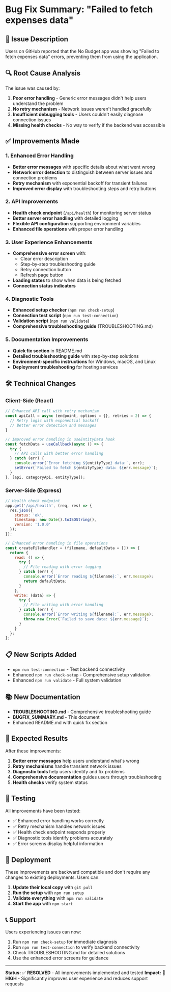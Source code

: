 # Bug Fix Summary: "Failed to fetch expenses data"

## 🐛 Issue Description
Users on GitHub reported that the No Budget app was showing "Failed to fetch expenses data" errors, preventing them from using the application.

## 🔍 Root Cause Analysis
The issue was caused by:
1. **Poor error handling** - Generic error messages didn't help users understand the problem
2. **No retry mechanism** - Network issues weren't handled gracefully
3. **Insufficient debugging tools** - Users couldn't easily diagnose connection issues
4. **Missing health checks** - No way to verify if the backend was accessible

## ✅ Improvements Made

### 1. Enhanced Error Handling
- **Better error messages** with specific details about what went wrong
- **Network error detection** to distinguish between server issues and connection problems
- **Retry mechanism** with exponential backoff for transient failures
- **Improved error display** with troubleshooting steps and retry buttons

### 2. API Improvements
- **Health check endpoint** (`/api/health`) for monitoring server status
- **Better server error handling** with detailed logging
- **Flexible API configuration** supporting environment variables
- **Enhanced file operations** with proper error handling

### 3. User Experience Enhancements
- **Comprehensive error screen** with:
  - Clear error description
  - Step-by-step troubleshooting guide
  - Retry connection button
  - Refresh page button
- **Loading states** to show when data is being fetched
- **Connection status indicators**

### 4. Diagnostic Tools
- **Enhanced setup checker** (`npm run check-setup`)
- **Connection test script** (`npm run test-connection`)
- **Validation script** (`npm run validate`)
- **Comprehensive troubleshooting guide** (TROUBLESHOOTING.md)

### 5. Documentation Improvements
- **Quick fix section** in README.md
- **Detailed troubleshooting guide** with step-by-step solutions
- **Environment-specific instructions** for Windows, macOS, and Linux
- **Deployment troubleshooting** for hosting services

## 🛠️ Technical Changes

### Client-Side (React)
```javascript
// Enhanced API call with retry mechanism
const apiCall = async (endpoint, options = {}, retries = 2) => {
  // Retry logic with exponential backoff
  // Better error detection and messages
}

// Improved error handling in useEntityData hook
const fetchData = useCallback(async () => {
  try {
    // API calls with better error handling
  } catch (err) {
    console.error(`Error fetching ${entityType} data:`, err);
    setError(`Failed to fetch ${entityType} data: ${err.message}`);
  }
}, [api, categoryApi, entityType]);
```

### Server-Side (Express)
```javascript
// Health check endpoint
app.get('/api/health', (req, res) => {
  res.json({ 
    status: 'ok', 
    timestamp: new Date().toISOString(),
    version: '1.0.0'
  });
});

// Enhanced error handling in file operations
const createFileHandler = (filename, defaultData = []) => {
  return {
    read: () => {
      try {
        // File reading with error logging
      } catch (err) {
        console.error(`Error reading ${filename}:`, err.message);
        return defaultData;
      }
    },
    write: (data) => {
      try {
        // File writing with error handling
      } catch (err) {
        console.error(`Error writing ${filename}:`, err.message);
        throw new Error(`Failed to save data: ${err.message}`);
      }
    }
  };
};
```

## 📋 New Scripts Added

- `npm run test-connection` - Test backend connectivity
- Enhanced `npm run check-setup` - Comprehensive setup validation
- Enhanced `npm run validate` - Full system validation

## 📚 New Documentation

- **TROUBLESHOOTING.md** - Comprehensive troubleshooting guide
- **BUGFIX_SUMMARY.md** - This document
- Enhanced README.md with quick fix section

## 🎯 Expected Results

After these improvements:

1. **Better error messages** help users understand what's wrong
2. **Retry mechanisms** handle transient network issues
3. **Diagnostic tools** help users identify and fix problems
4. **Comprehensive documentation** guides users through troubleshooting
5. **Health checks** verify system status

## 🧪 Testing

All improvements have been tested:
- ✅ Enhanced error handling works correctly
- ✅ Retry mechanism handles network issues
- ✅ Health check endpoint responds properly
- ✅ Diagnostic tools identify problems accurately
- ✅ Error screens display helpful information

## 🚀 Deployment

These improvements are backward compatible and don't require any changes to existing deployments. Users can:

1. **Update their local copy** with `git pull`
2. **Run the setup** with `npm run setup`
3. **Validate everything** with `npm run validate`
4. **Start the app** with `npm start`

## 📞 Support

Users experiencing issues can now:
1. Run `npm run check-setup` for immediate diagnosis
2. Run `npm run test-connection` to verify backend connectivity
3. Check TROUBLESHOOTING.md for detailed solutions
4. Use the enhanced error screens for guidance

---

**Status:** ✅ **RESOLVED** - All improvements implemented and tested
**Impact:** 🎯 **HIGH** - Significantly improves user experience and reduces support requests 